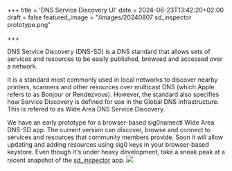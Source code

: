 +++
title = 'DNS Service Discovery UI'
date = 2024-06-23T13:42:20+02:00
draft = false
featured_image = "/images/20240807 sd_inspector prototype.png"

+++

DNS Service Discovery (DNS-SD) is a DNS standard that allows sets of services and resources to be easily published, browsed and accessed over a network.

It is a standard most commonly used in local networks to discover nearby printers, scanners and other resources over multicast DNS (which Apple refers to as Bonjour or Rendezvous). However, the standard also specifies how Service Discovery is defined for use in the Global DNS infrastructure. This is refered to as Wide Area DNS Service Discovery.

We have an early prototype for a browser-based sig0namectl Wide Area DNS-SD app. The current version can discover, browse and connect to services and resources that community members provide. Soon it will allow updating and adding resources using sig0 keys in your browser-based keystore. Even though it's under heavy development, take a sneak peak at a recent snapshot of the [sd_inspector](https://sig0namectl.networkcommons.org/sd_inspector.html) app.
<a href="https://sig0namectl.networkcommons.org/sd_inspector.html">
  <img class="special-img-class" src="/images/20240807 sd_inspector prototype.png" />
</a>
